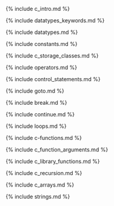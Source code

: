 
{% include c_intro.md %}

{% include datatypes_keywords.md %}

{% include datatypes.md %}

{% include constants.md %}

{% include c_storage_classes.md %}

{% include operators.md %}

{% include control_statements.md %}

{% include goto.md %}

{% include break.md %}


{% include continue.md %}

{% include loops.md %}

{% include c-functions.md %}

{% include c_function_arguments.md %}

{% include c_library_functions.md %}

{% include c_recursion.md %}


{% include c_arrays.md %}


{% include strings.md %}